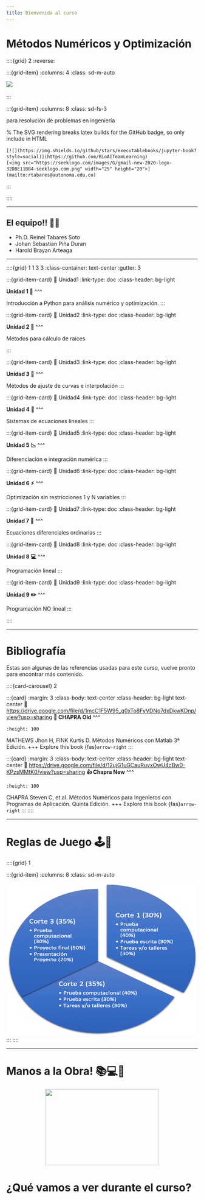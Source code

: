 ```yaml
---
title: Bienvenida al curso
---
```

# Métodos Numéricos y Optimización
::::{grid} 2
:reverse:

:::{grid-item}
:columns: 4
:class: sd-m-auto

<img src="https://www.autonoma.edu.co/sites/default/files/Universidad_Autonoma_de_Manizales.png" />

:::

:::{grid-item}
:columns: 8
:class: sd-fs-3

para resolución de problemas en ingeniería
<!-- 
    ```{button-ref} start/your-first-book
    :ref-type: doc
    :color: primary
    :class: sd-rounded-pill float-left
    Get started
    ```
-->

% The SVG rendering breaks latex builds for the GitHub badge, so only include in HTML
```{only} html
[![](https://img.shields.io/github/stars/executablebooks/jupyter-book?style=social)](https://github.com/BioAITeamLearning)
[<img src="https://seeklogo.com/images/G/gmail-new-2020-logo-32DBE11BB4-seeklogo.com.png" width="25" height="20">](mailto:rtabares@autonoma.edu.co)
```

:::

::::

---

## El equipo!! 🦾🧠

- Ph.D. Reinel Tabares Soto
- Johan Sebastian Piña Duran
- Harold Brayan Arteaga

---

::::{grid} 1 1 3 3
:class-container: text-center
:gutter: 3

:::{grid-item-card}
:link: Unidad1
:link-type: doc
:class-header: bg-light

**Unidad 1 🐍**
^^^

Introducción a Python para análisis numérico y optimización.
:::

:::{grid-item-card}
:link: Unidad2
:link-type: doc
:class-header: bg-light

**Unidad 2 📍**
^^^

Métodos para cálculo de raices

:::

:::{grid-item-card}
:link: Unidad3
:link-type: doc
:class-header: bg-light

**Unidad 3 🏁**
^^^

Métodos de ajuste de curvas e interpolación
:::

:::{grid-item-card}
:link: Unidad4
:link-type: doc
:class-header: bg-light

**Unidad 4 🚀**
^^^

Sistemas de ecuaciones lineales
:::

:::{grid-item-card}
:link: Unidad5
:link-type: doc
:class-header: bg-light

**Unidad 5 📉**
^^^

Diferenciación e integración numérica
:::

:::{grid-item-card}
:link: Unidad6
:link-type: doc
:class-header: bg-light

**Unidad 6 ⚡**
^^^

Optimización sin restricciones 1 y N variables
:::

:::{grid-item-card}
:link: Unidad7
:link-type: doc
:class-header: bg-light

**Unidad 7 🔋**
^^^

Ecuaciones diferenciales ordinarias
:::

:::{grid-item-card}
:link: Unidad8
:link-type: doc
:class-header: bg-light

**Unidad 8 💻**
^^^

Programación lineal
:::

:::{grid-item-card}
:link: Unidad9
:link-type: doc
:class-header: bg-light

**Unidad 9 ✏️**
^^^

Programación NO lineal
:::

::::

---

# Bibliografía
Estas son algunas de las referencias usadas para este curso, vuelve pronto para encontrar más contenido.

::::{card-carousel} 2

:::{card}
:margin: 3
:class-body: text-center
:class-header: bg-light text-center
:link: https://drive.google.com/file/d/1mcC1F5W95_g0xTo8FyVDNo7dxDkwKDnp/view?usp=sharing
**💬 CHAPRA Old**
^^^
```{image} https://pictures.abebooks.com/inventory/13138039801.jpg
:height: 100
```

MATHEWS Jhon H, FINK Kurtis D. Métodos Numéricos con Matlab 3ª Edición.
+++
Explore this book {fas}`arrow-right`
:::

:::{card}
:margin: 3
:class-body: text-center
:class-header: bg-light text-center
:link: https://drive.google.com/file/d/12ujG1uGCauRuvxOwU4cBw0-KPzsMMtK0/view?usp=sharing
**👍 Chapra New**
^^^
```{image} https://www.ingebook.com/ib/pimg/Ingebook/00100_0000003075_4250.png
:height: 100
```

CHAPRA Steven C, et.al. Métodos Numéricos para Ingenieros con Programas de Aplicación. Quinta Edición.
+++
Explore this book {fas}`arrow-right`
:::
::::

---

# Reglas de Juego 🕹️📏

::::{grid} 1

:::{grid-item}
:columns: 8
:class: sd-m-auto

<img src="https://github.com/BioAITeamLearning/Metodos_2023_03_UAM/blob/main/images/Evaluacion.png?raw=true" width="600" height="400" />
:::
::::

---

# Manos a la Obra! 📚💻🐍

<div style="text-align: center;">
  <img src="https://pbs.twimg.com/media/DRgJwpFVwAAoUTD.jpg" width="300" height="200" />
</div>

# ¿Qué vamos a ver durante el curso?

```{tableofcontents}
```